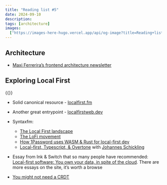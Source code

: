 ```yaml
---
title: "Reading list #5"
date: 2024-09-10
description:
tags: [architecture]
images:
  ["https://images-here-hugo.vercel.app/api/og-image?title=Reading+list+%235"]
---
```


## Architecture

- [Maxi Ferrerira’s frontend architecture newsletter](https://frontendatscale.com/)

## Exploring Local First

{{<youtube U1uhILa-wmI>}}

- Solid canonical resource - [localfirst.fm](https://www.localfirst.fm/)
- Another great entrypoint - [localfirstweb.dev](https://localfirstweb.dev/)
- Syntaxfm:

  - [The Local First landscape](https://syntax.fm/show/793/the-local-first-landscape)
  - [The LoFi movement](https://syntax.fm/show/739/the-lofi-movement-building-local-first-apps)
  - [How 1Password uses WASM & Rust for local-first dev](https://syntax.fm/show/776/how-1password-uses-wasm-and-rust-for-local-first-dev-with-andrew-burkhart)
  - [Local-first, Typescript, & Overtone](https://syntax.fm/show/767/local-first-and-typescript-s-missing-library-with-johannes-schickling) with [Johannes Schickling](https://www.schickling.dev/)

- Essay from Ink & Switch that so many people have recommended: [Local-first software: You own your data, in spite of the cloud](https://www.inkandswitch.com/local-first/). There are more essays on the site, it’s worth a browse
- [You might not need a CRDT](https://jamsocket.com/blog/you-might-not-need-a-crdt)
